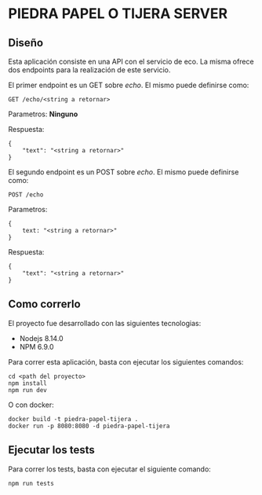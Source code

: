 # PIEDRA PAPEL O TIJERA SERVER

## Diseño

Esta aplicación consiste en una API con el servicio de eco. La misma ofrece dos endpoints para la realización de este servicio.

El primer endpoint es un GET sobre *echo*. El mismo puede definirse como:

    GET /echo/<string a retornar>

Parametros: **Ninguno**

Respuesta:
    
    {
        "text": "<string a retornar>"
    }

El segundo endpoint es un POST sobre *echo*. El mismo puede definirse como:

    POST /echo

Parametros: 

    {
        text: "<string a retornar>"
    }

Respuesta:
    
    {
        "text": "<string a retornar>"
    }

## Como correrlo

El proyecto fue desarrollado con las siguientes tecnologias:

- Nodejs 8.14.0
- NPM 6.9.0

Para correr esta aplicación, basta con ejecutar los siguientes comandos:

    cd <path del proyecto>
    npm install
    npm run dev

O con docker:

    docker build -t piedra-papel-tijera .
    docker run -p 8080:8080 -d piedra-papel-tijera

## Ejecutar los tests

Para correr los tests, basta con ejecutar el siguiente comando:

    npm run tests